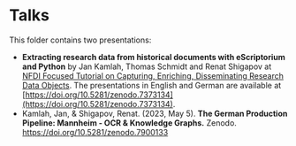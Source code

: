 # Talks

This folder contains two presentations:

* **Extracting research data from historical documents with eScriptorium and Python** by Jan Kamlah, Thomas Schmidt and Renat Shigapov at [NFDI Focused Tutorial on Capturing, Enriching, Disseminating Research Data Objects](https://www.berd-nfdi.de/focused-tutorial-on-capturing-enriching-disseminating-research-data-objects). The presentations in English and German are available at [https://doi.org/10.5281/zenodo.7373134](https://doi.org/10.5281/zenodo.7373134).
* Kamlah, Jan, & Shigapov, Renat. (2023, May 5). **The German Production Pipeline: Mannheim - OCR & Knowledge Graphs.** Zenodo. https://doi.org/10.5281/zenodo.7900133